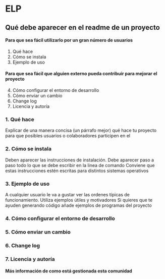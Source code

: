 # ELP

## Qué debe aparecer en el readme de un proyecto

#### Para que sea fácil utilizarlo por un gran número de usuarios
1. Qué hace
2. Cómo se instala
3. Ejemplo de uso
#### Para que sea fácil que alguien externo pueda contribuir para mejorar el proyecto
4. Cómo configurar el entorno de desarrollo
5. Cómo enviar un cambio
6. Change log
7. Licencia y autoría

### 1. Qué hace

Explicar de una manera concisa (un párrafo mejor) qué hace tu proyecto para que posibles usuarios o colaboradores participen en el

### 2. Cómo se instala

Deben aparecer las instrucciones de instalación.
Debe aparecer paso a paso todo lo que se debe escribir en la linea de comando
Conviene que estas instrucciones estén escritas para distintos sistemas operativos

### 3. Ejemplo de uso

A cualquier usuario le va a gustar ver las ordenes típicas de funcionamiento.
Utiliza ejemplos útiles y motivadores
Si quieres que te ayuden generando código añade ejemplos de programas del proyecto

### 4. Cómo configurar el entorno de desarrollo



### 5. Cómo enviar un cambio
### 6. Change log
### 7. Licencia y autoría

#### Más información de como está gestionada esta comunidad



